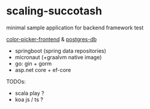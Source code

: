 # scaling-succotash

minimal sample application for backend framework test

[color-picker-frontend](./vue-it/index.html) & [postgres-db](./docker-compose.yml)

- springboot (spring data repositories)
- micronaut (+graalvm native image)
- go: gin + gorm
- asp.net core + ef-core

TODOs:

- scala play ?
- koa js / ts ?
